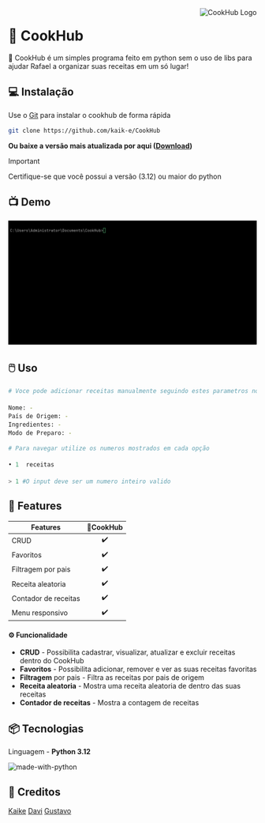 <a>
    <img src="https://i.imgur.com/4KTdED7.png" alt="CookHub Logo" title="CookHub" align="right" height="70" />
</a>

# 🍴 CookHub

🍴 CookHub é um simples programa feito em python sem o uso de libs para ajudar Rafael a organizar suas receitas em um só lugar!

## 💻 Instalação

Use o [Git](https://git-scm.com/) para instalar o cookhub de forma rápida

```bash
git clone https://github.com/kaik-e/CookHub
```

**Ou baixe a versão mais atualizada por aqui ([Download](https://github.com/kaik-e/CookHub/archive/refs/tags/python.zip))**

> [!IMPORTANT]  
> Certifique-se que você possui a versão (3.12) ou maior do python

## 📺 Demo

![Demo gif](img/cook.gif)

## 🖱️ Uso

```bash
# Voce pode adicionar receitas manualmente seguindo estes parametros no arquivo [receitas.txt]

Nome: -
País de Origem: -
Ingredientes: -
Modo de Preparo: -
```

```python
# Para navegar utilize os numeros mostrados em cada opção

• 1  receitas

> 1 #O input deve ser um numero inteiro valido
```

## 🎯 Features

| Features             | 🍴CookHub |
| -------------------- | :-------: |
| CRUD                 |    ✔️     |
| Favoritos            |    ✔️     |
| Filtragem por pais   |    ✔️     |
| Receita aleatoria    |    ✔️     |
| Contador de receitas |    ✔️     |
| Menu responsivo      |    ✔️     |

#### ⚙️ Funcionalidade

- **CRUD** - Possibilita cadastrar, visualizar, atualizar e excluir receitas dentro do CookHub
- **Favoritos** - Possibilita adicionar, remover e ver as suas receitas favoritas
- **Filtragem** por pais - Filtra as receitas por pais de origem
- **Receita aleatoria** - Mostra uma receita aleatoria de dentro das suas receitas
- **Contador de receitas** - Mostra a contagem de receitas

## 📦 Tecnologias

Linguagem - **Python 3.12**

![made-with-python](https://img.shields.io/badge/Made%20with-Python3-brightgreen)

## 👥 Creditos

[Kaike](https://github.com/kaik-e) [Davi](https://github.com/davimqz) [Gustavo](https://github.com/Gustaguiar02)
